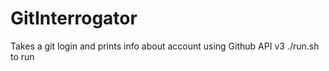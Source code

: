 # GitInterrogator

Takes a git login and prints info about account using Github API v3
./run.sh to run
